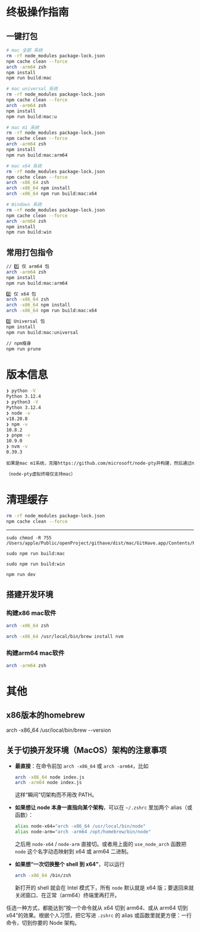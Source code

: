 # 终极操作指南

## 一键打包
```bash
# mac 全部 系统
rm -rf node_modules package-lock.json
npm cache clean --force
arch -arm64 zsh
npm install
npm run build:mac

# mac universal 系统
rm -rf node_modules package-lock.json
npm cache clean --force
arch -arm64 zsh
npm install
npm run build:mac:u

# mac m1 系统
rm -rf node_modules package-lock.json
npm cache clean --force
arch -arm64 zsh
npm install
npm run build:mac:arm64

# mac x64 系统
rm -rf node_modules package-lock.json
npm cache clean --force
arch -x86_64 zsh
arch -x86_64 npm install
arch -x86_64 npm run build:mac:x64

# Windows 系统
rm -rf node_modules package-lock.json
npm cache clean --force
arch -arm64 zsh
npm install
npm run build:win
```
## 常用打包指令
```bash
// 1️⃣ 仅 arm64 包
arch -arm64 zsh
npm install
npm run build:mac:arm64

2️⃣ 仅 x64 包
arch -x86_64 zsh
arch -x86_64 npm install
arch -x86_64 npm run build:mac:x64

3️⃣ Universal 包
npm install
npm run build:mac:universal

// npm瘦身
npm run prune
```

# 版本信息

```bash                                                 
❯ python -V
Python 3.12.4
❯ python3 -V
Python 3.12.4
❯ node -v
v18.20.8
❯ npm -v
10.8.2
❯ pnpm -v
10.9.0
❯ nvm -v
0.39.3
  
如果是mac m1系统，克隆https://github.com/microsoft/node-pty并构建，然后通过npm file形式外部导入的方式引入本项目。

（node-pty虚拟终端仅支持mac）
```

# 清理缓存

```bash
rm -rf node_modules package-lock.json
npm cache clean --force
```

---



```shell
sudo chmod -R 755 /Users/apple/Public/openProject/githave/dist/mac/GitHave.app/Contents/Resources/app.asar.unpacked/bin/static/
```

```shell
sudo npm run build:mac
```

```shell
sudo npm run build:win
```

```shell
npm run dev
```


## 搭建开发环境

### 构建x86 mac软件

```bash
arch -x86_64 zsh
```

```bash
arch -x86_64 /usr/local/bin/brew install nvm
```



### 构建arm64 mac软件

```bash
arch -arm64 zsh
```

# 其他

## x86版本的homebrew

arch -x86_64 /usr/local/bin/brew --version

## 关于切换开发环境（MacOS）架构的注意事项

- **最直接**：在命令前加 `arch -x86_64` 或 `arch -arm64`，比如

  ```bash
  arch -x86_64 node index.js
  arch -arm64 node index.js
  ```

  这样“瞬间”切架构而不用改 PATH。
- **如果想让 node 本身一直指向某个架构**，可以在 `~/.zshrc` 里加两个 alias（或函数）：

  ```bash
  alias node-x64="arch -x86_64 /usr/local/bin/node"
  alias node-arm="arch -arm64 /opt/homebrew/bin/node"
  ```

  之后用 `node-x64` / `node-arm` 直接切。或者用上面的 `use_node_arch` 函数把 `node` 这个名字动态映射到 x64 或 arm64 二进制。
- **如果想“一次切换整个 shell 到 x64”**，可以运行

  ```bash
  arch -x86_64 /bin/zsh
  ```

  新打开的 shell 就会在 Intel 模式下，所有 `node` 默认就是 x64 版；要退回来就关闭窗口、在正常（arm64）终端里再打开。

任选一种方式，都能达到“按一个命令就从 x64 切到 arm64、或从 arm64 切到 x64”的效果。根据个人习惯，把它写进 `.zshrc` 的 alias 或函数里就更方便：一行命令，切到你要的 Node 架构。
